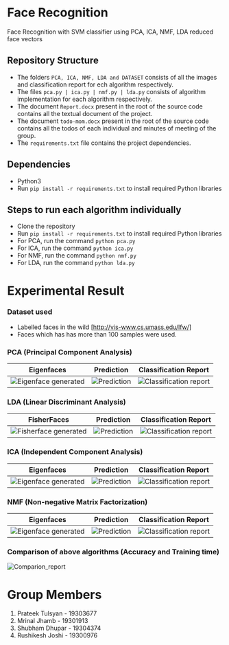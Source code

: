 # Face Recognition
Face Recognition with SVM classifier using PCA, ICA, NMF, LDA reduced face vectors

## Repository Structure
- The folders ```PCA, ICA, NMF, LDA and DATASET``` consists of all the images and classification report for ech algorithm respectively.
- The files ```pca.py | ica.py | nmf.py | lda.py``` consists of algorithm implementation for each algorithm respectively.
- The document ```Report.docx``` present in the root of the source code contains all the textual document of the project.
- The document ```todo-mom.docx``` present in the root of the source code contains all the todos of each individual and minutes of meeting of the group.
- The ```requirements.txt``` file contains the project dependencies.

## Dependencies
- Python3
- Run ```pip install -r requirements.txt``` to install required Python libraries

## Steps to run each algorithm individually
- Clone the repository
- Run ```pip install -r requirements.txt``` to install required Python libraries
- For PCA, run the command ```python pca.py```
- For ICA, run the command ```python ica.py```
- For NMF, run the command ```python nmf.py```
- For LDA, run the command ```python lda.py```


# Experimental Result
### Dataset used
- Labelled faces in the wild [http://vis-www.cs.umass.edu/lfw/]
- Faces which has has more than 100 samples were used.

### PCA (Principal Component Analysis)
Eigenfaces | Prediction | Classification Report
--- | --- | ---
![Eigenface generated](https://raw.githubusercontent.com/tulsyanp/tcd-ai-group-project/master/PCA/figure_readme/faces.png) | ![Prediction](https://raw.githubusercontent.com/tulsyanp/tcd-ai-group-project/master/PCA/figure_readme/prediction.png) | ![Classification report](https://raw.githubusercontent.com/tulsyanp/tcd-ai-group-project/master/PCA/figure_readme/pca_result.png)


### LDA (Linear Discriminant Analysis)
FisherFaces | Prediction | Classification Report
--- | --- | ---
![Fisherface generated](https://raw.githubusercontent.com/tulsyanp/tcd-ai-group-project/master/LDA/figure_readme/faces.png) | ![Prediction](https://raw.githubusercontent.com/tulsyanp/tcd-ai-group-project/master/LDA/figure_readme/prediction.png) | ![Classification report](https://raw.githubusercontent.com/tulsyanp/tcd-ai-group-project/master/LDA/figure_readme/lda_result.png)


### ICA (Independent Component Analysis)
Eigenfaces | Prediction | Classification Report
--- | --- | ---
![Eigenface generated](https://raw.githubusercontent.com/tulsyanp/tcd-ai-group-project/master/ICA/figure_readme/faces.png) | ![Prediction](https://raw.githubusercontent.com/tulsyanp/tcd-ai-group-project/master/ICA/figure_readme/prediction.png) | ![Classification report](https://raw.githubusercontent.com/tulsyanp/tcd-ai-group-project/master/ICA/figure_readme/ica_result.png)


### NMF (Non-negative Matrix Factorization)
Eigenfaces | Prediction | Classification Report
--- | --- | ---
![Eigenface generated](https://raw.githubusercontent.com/tulsyanp/tcd-ai-group-project/master/NMF/figure_readme/faces.png) | ![Prediction](https://raw.githubusercontent.com/tulsyanp/tcd-ai-group-project/master/NMF/figure_readme/prediction.png) | ![Classification report](https://raw.githubusercontent.com/tulsyanp/tcd-ai-group-project/master/NMF/figure_readme/nmf_result.png)


### Comparison of above algorithms (Accuracy and Training time)
![Comparion_report](https://raw.githubusercontent.com/tulsyanp/tcd-ai-group-project/master/graphs/Dashboard.png)

# Group Members
1. Prateek Tulsyan - 19303677
2. Mrinal Jhamb - 19301913
3. Shubham Dhupar - 19304374
4. Rushikesh Joshi - 19300976